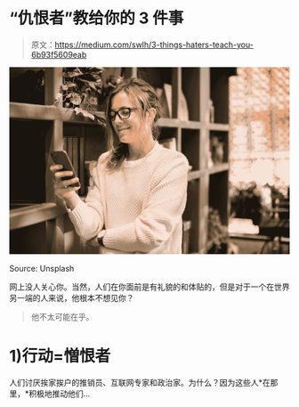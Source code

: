 # “仇恨者”教给你的 3 件事

> 原文：<https://medium.com/swlh/3-things-haters-teach-you-6b93f5609eab>

![](img/9d97432f476d365f7104dd2640f163e5.png)

Source: Unsplash

网上没人关心你。当然，人们在你面前是有礼貌的和体贴的，但是对于一个在世界另一端的人来说，他根本不想见你？

> 他不太可能在乎。

# 1)行动=憎恨者

人们讨厌挨家挨户的推销员、互联网专家和政治家。为什么？因为这些人*在那里，*积极地推动他们…